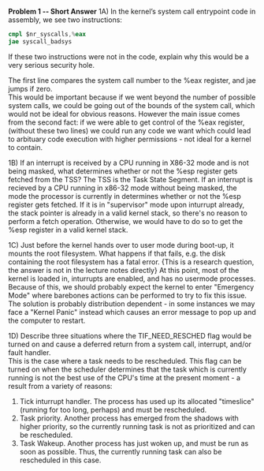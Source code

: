 **Problem 1 -- Short Answer**
1A) In the kernel’s system call entrypoint code in assembly, we see two instructions:
```S
cmpl $nr_syscalls,%eax
jae syscall_badsys
```
If these two instructions were not in the code, explain why this would be a very serious security hole.

The first line compares the system call number to the %eax register, and jae jumps if zero.  
This would be important because if we went beyond the number of possible system calls, we could be going out of the bounds of the system call, which would not be ideal for obvious reasons. However the main issue comes from the second fact: if we were able to get control of the %eax register, (without these two lines) we could run any code we want which could lead to arbituary code execution with higher permissions - not ideal for a kernel to contain.  

1B) If an interrupt is received by a CPU running in X86-32 mode and is not being masked, what determines whether
or not the %esp register gets fetched from the TSS?
The TSS is the Task State Segment. If an interrupt is recieved by a CPU running in x86-32 mode without being masked, the mode the processor is currently in determines whether or not the %esp register gets fetched. If it is in "supervisor" mode upon inturrupt already, the stack pointer is already in a valid kernel stack, so there's no reason to perform a fetch operation. Otherwise, we would have to do so to get the %esp register in a valid kernel stack.  

1C) Just before the kernel hands over to user mode during boot-up, it mounts the root filesystem. What happens if
that fails, e.g. the disk containing the root filesystem has a fatal error. {This is a research question, the answer is not
in the lecture notes directly}
At this point, most of the kernel is loaded in, inturrupts are enabled, and has no usermode processes. Because of this, we should probably expect the kernel to enter "Emergency Mode" where barebones actions can be performed to try to fix this issue. The solution is probably distribution dependent - in some instances we may face a "Kernel Panic" instead which causes an error message to pop up and the computer to restart.  

1D) Describe three situations where the TIF_NEED_RESCHED flag would be turned on and cause a deferred return
from a system call, interrupt, and/or fault handler.  
This is the case where a task needs to be rescheduled. This flag can be turned on when the scheduler determines that the task which is currently running is not the best use of the CPU's time at the present moment - a result from a variety of reasons:  
1. Tick inturrupt handler. The process has used up its allocated "timeslice" (running for too long, perhaps) and must be rescheduled. 
2. Task priority. Another process has emerged from the shadows with higher priority, so the currently running task is not as prioritized and can be rescheduled. 
3. Task Wakeup. Another process has just woken up, and must be run as soon as possible. Thus, the currently running task can also be rescheduled in this case. 
